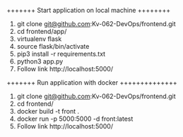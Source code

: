 +++++++ Start application on local machine ++++++++
1. git clone git@github.com:Kv-062-DevOps/frontend.git
2. cd frontend/app/
3. virtualenv flask
4. source flask/bin/activate
5. pip3 install -r requirements.txt
6. python3 app.py
7. Follow link http://localhost:5000/

+++++++ Run application with docker ++++++++++++++
1. git clone git@github.com:Kv-062-DevOps/frontend.git
2. cd frontend/
3. docker build -t front .
4. docker run -p 5000:5000 -d front:latest
5. Follow link http://localhost:5000/


